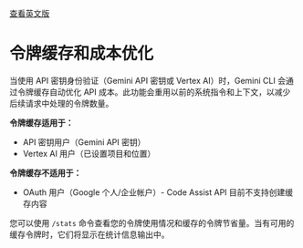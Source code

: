 [查看英文版](https://github.com/google-gemini/gemini-cli/blob/main/docs/cli/token-caching.md)

# 令牌缓存和成本优化

当使用 API 密钥身份验证（Gemini API 密钥或 Vertex AI）时，Gemini CLI 会通过令牌缓存自动优化 API 成本。此功能会重用以前的系统指令和上下文，以减少后续请求中处理的令牌数量。

**令牌缓存适用于：**

- API 密钥用户（Gemini API 密钥）
- Vertex AI 用户（已设置项目和位置）

**令牌缓存不适用于：**

- OAuth 用户（Google 个人/企业帐户）- Code Assist API 目前不支持创建缓存内容

您可以使用 `/stats` 命令查看您的令牌使用情况和缓存的令牌节省量。当有可用的缓存令牌时，它们将显示在统计信息输出中。